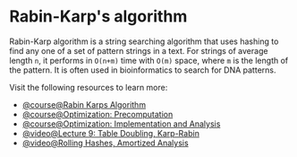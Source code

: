 # Rabin-Karp's algorithm

Rabin-Karp algorithm is a string searching algorithm that uses hashing to find any one of a set of pattern strings in a text. For strings of average length `n`, it performs in `O(n+m)` time with `O(m)` space, where `m` is the length of the pattern. It is often used in bioinformatics to search for DNA patterns.

Visit the following resources to learn more:

- [@course@Rabin Karps Algorithm](https://www.coursera.org/lecture/data-structures/rabin-karps-algorithm-c0Qkw)
- [@course@Optimization: Precomputation](https://www.coursera.org/learn/data-structures/lecture/nYrc8/optimization-precomputation)
- [@course@Optimization: Implementation and Analysis](https://www.coursera.org/learn/data-structures/lecture/h4ZLc/optimization-implementation-and-analysis)
- [@video@Lecture 9: Table Doubling, Karp-Rabin](https://www.youtube.com/watch?v=BRO7mVIFt08&list=PLUl4u3cNGP61Oq3tWYp6V_F-5jb5L2iHb&index=9)
- [@video@Rolling Hashes, Amortized Analysis](https://www.youtube.com/watch?v=w6nuXg0BISo&list=PLUl4u3cNGP61Oq3tWYp6V_F-5jb5L2iHb&index=33)